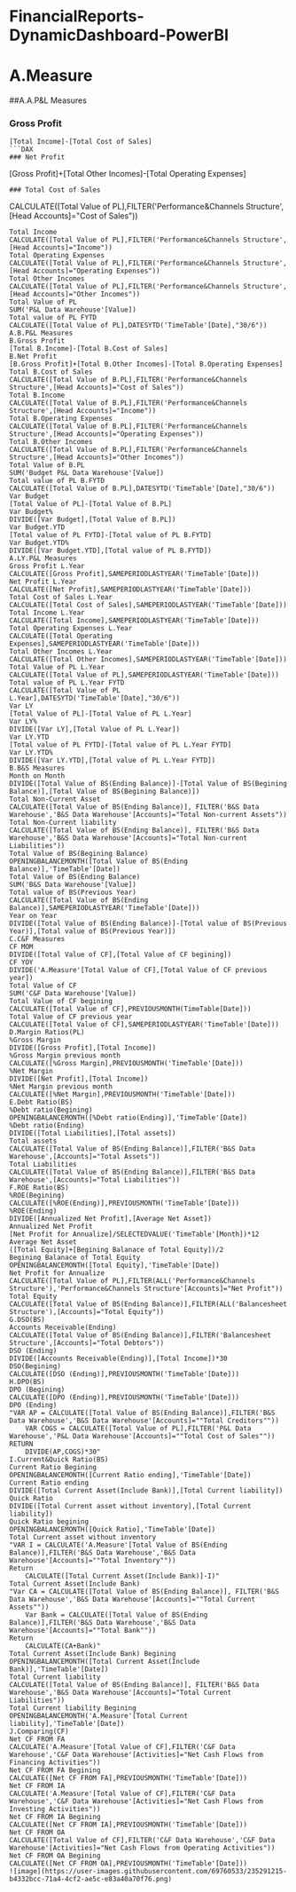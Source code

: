 # FinancialReports-DynamicDashboard-PowerBI






# A.Measure
##A.A.P&L Measures
### Gross Profit
```DAX
[Total Income]-[Total Cost of Sales]
```DAX
### Net Profit
```
[Gross Profit]+[Total Other Incomes]-[Total Operating Expenses]
```
### Total Cost of Sales
```
CALCULATE([Total Value of PL],FILTER('Performance&Channels Structure',[Head Accounts]="Cost of Sales"))
```
Total Income
CALCULATE([Total Value of PL],FILTER('Performance&Channels Structure',[Head Accounts]="Income"))
Total Operating Expenses
CALCULATE([Total Value of PL],FILTER('Performance&Channels Structure',[Head Accounts]="Operating Expenses"))
Total Other Incomes
CALCULATE([Total Value of PL],FILTER('Performance&Channels Structure',[Head Accounts]="Other Incomes"))
Total Value of PL
SUM('P&L Data Warehouse'[Value])
Total value of PL FYTD
CALCULATE([Total Value of PL],DATESYTD('TimeTable'[Date],"30/6"))
A.B.P&L Measures
B.Gross Profit
[Total B.Income]-[Total B.Cost of Sales]
B.Net Profit
[B.Gross Profit]+[Total B.Other Incomes]-[Total B.Operating Expenses]
Total B.Cost of Sales
CALCULATE([Total Value of B.PL],FILTER('Performance&Channels Structure',[Head Accounts]="Cost of Sales"))
Total B.Income
CALCULATE([Total Value of B.PL],FILTER('Performance&Channels Structure',[Head Accounts]="Income"))
Total B.Operating Expenses
CALCULATE([Total Value of B.PL],FILTER('Performance&Channels Structure',[Head Accounts]="Operating Expenses"))
Total B.Other Incomes
CALCULATE([Total Value of B.PL],FILTER('Performance&Channels Structure',[Head Accounts]="Other Incomes"))
Total Value of B.PL
SUM('Budget P&L Data Warehouse'[Value])
Total value of PL B.FYTD
CALCULATE([Total Value of B.PL],DATESYTD('TimeTable'[Date],"30/6"))
Var Budget
[Total Value of PL]-[Total Value of B.PL]
Var Budget%
DIVIDE([Var Budget],[Total Value of B.PL])
Var Budget.YTD
[Total value of PL FYTD]-[Total value of PL B.FYTD]
Var Budget.YTD%
DIVIDE([Var Budget.YTD],[Total value of PL B.FYTD])
A.LY.P&L Measures
Gross Profit L.Year
CALCULATE([Gross Profit],SAMEPERIODLASTYEAR('TimeTable'[Date]))
Net Profit L.Year
CALCULATE([Net Profit],SAMEPERIODLASTYEAR('TimeTable'[Date]))
Total Cost of Sales L.Year
CALCULATE([Total Cost of Sales],SAMEPERIODLASTYEAR('TimeTable'[Date]))
Total Income L.Year
CALCULATE([Total Income],SAMEPERIODLASTYEAR('TimeTable'[Date]))
Total Operating Expenses L.Year
CALCULATE([Total Operating Expenses],SAMEPERIODLASTYEAR('TimeTable'[Date]))
Total Other Incomes L.Year
CALCULATE([Total Other Incomes],SAMEPERIODLASTYEAR('TimeTable'[Date]))
Total Value of PL L.Year
CALCULATE([Total Value of PL],SAMEPERIODLASTYEAR('TimeTable'[Date]))
Total value of PL L.Year FYTD
CALCULATE([Total Value of PL L.Year],DATESYTD('TimeTable'[Date],"30/6"))
Var LY
[Total Value of PL]-[Total Value of PL L.Year]
Var LY%
DIVIDE([Var LY],[Total Value of PL L.Year])
Var LY.YTD
[Total value of PL FYTD]-[Total value of PL L.Year FYTD]
Var LY.YTD%
DIVIDE([Var LY.YTD],[Total value of PL L.Year FYTD])
B.B&S Measures
Month on Month
DIVIDE([Total Value of BS(Ending Balance)]-[Total Value of BS(Begining Balance)],[Total Value of BS(Begining Balance)])
Total Non-Current Asset
CALCULATE([Total Value of BS(Ending Balance)], FILTER('B&S Data Warehouse','B&S Data Warehouse'[Accounts]="Total Non-current Assets"))
Total Non-Current liability
CALCULATE([Total Value of BS(Ending Balance)], FILTER('B&S Data Warehouse','B&S Data Warehouse'[Accounts]="Total Non-current Liabilities"))
Total Value of BS(Begining Balance)
OPENINGBALANCEMONTH([Total Value of BS(Ending Balance)],'TimeTable'[Date])
Total Value of BS(Ending Balance)
SUM('B&S Data Warehouse'[Value])
Total value of BS(Previous Year)
CALCULATE([Total Value of BS(Ending Balance)],SAMEPERIODLASTYEAR('TimeTable'[Date]))
Year on Year
DIVIDE([Total Value of BS(Ending Balance)]-[Total value of BS(Previous Year)],[Total value of BS(Previous Year)])
C.C&F Measures
CF MOM
DIVIDE([Total Value of CF],[Total Value of CF begining])
CF YOY
DIVIDE('A.Measure'[Total Value of CF],[Total Value of CF previous year])
Total Value of CF
SUM('C&F Data Warehouse'[Value])
Total Value of CF begining
CALCULATE([Total Value of CF],PREVIOUSMONTH(TimeTable[Date]))
Total Value of CF previous year
CALCULATE([Total Value of CF],SAMEPERIODLASTYEAR('TimeTable'[Date]))
D.Margin Ratios(PL)
%Gross Margin
DIVIDE([Gross Profit],[Total Income])
%Gross Margin previous month
CALCULATE([%Gross Margin],PREVIOUSMONTH('TimeTable'[Date]))
%Net Margin
DIVIDE([Net Profit],[Total Income])
%Net Margin previous month
CALCULATE([%Net Margin],PREVIOUSMONTH('TimeTable'[Date]))
E.Debt Ratio(BS)
%Debt ratio(Begining)
OPENINGBALANCEMONTH([%Debt ratio(Ending)],'TimeTable'[Date])
%Debt ratio(Ending)
DIVIDE([Total Liabilities],[Total assets])
Total assets
CALCULATE([Total Value of BS(Ending Balance)],FILTER('B&S Data Warehouse',[Accounts]="Total Assets"))
Total Liabilities
CALCULATE([Total Value of BS(Ending Balance)],FILTER('B&S Data Warehouse',[Accounts]="Total Liabilities"))
F.ROE Ratio(BS)
%ROE(Begining)
CALCULATE([%ROE(Ending)],PREVIOUSMONTH('TimeTable'[Date]))
%ROE(Ending)
DIVIDE([Annualized Net Profit],[Average Net Asset])
Annualized Net Profit
[Net Profit for Annualize]/SELECTEDVALUE('TimeTable'[Month])*12
Average Net Asset
([Total Equity]+[Begining Balanace of Total Equity])/2
Begining Balanace of Total Equity
OPENINGBALANCEMONTH([Total Equity],'TimeTable'[Date])
Net Profit for Annualize
CALCULATE([Total Value of PL],FILTER(ALL('Performance&Channels Structure'),'Performance&Channels Structure'[Accounts]="Net Profit"))
Total Equity
CALCULATE([Total Value of BS(Ending Balance)],FILTER(ALL('Balancesheet Structure'),[Accounts]="Total Equity"))
G.DSO(BS)
Accounts Receivable(Ending)
CALCULATE([Total Value of BS(Ending Balance)],FILTER('Balancesheet Structure',[Accounts]="Total Debtors"))
DSO (Ending)
DIVIDE([Accounts Receivable(Ending)],[Total Income])*30
DSO(Begining)
CALCULATE([DSO (Ending)],PREVIOUSMONTH('TimeTable'[Date]))
H.DPO(BS)
DPO (Begining)
CALCULATE([DPO (Ending)],PREVIOUSMONTH('TimeTable'[Date]))
DPO (Ending)
"VAR AP = CALCULATE([Total Value of BS(Ending Balance)],FILTER('B&S Data Warehouse','B&S Data Warehouse'[Accounts]=""Total Creditors""))
    VAR COGS = CALCULATE([Total Value of PL],FILTER('P&L Data Warehouse','P&L Data Warehouse'[Accounts]=""Total Cost of Sales""))
RETURN
    DIVIDE(AP,COGS)*30"
I.Current&Quick Ratio(BS)
Current Ratio Begining
OPENINGBALANCEMONTH([Current Ratio ending],'TimeTable'[Date])
Current Ratio ending
DIVIDE([Total Current Asset(Include Bank)],[Total Current liability])
Quick Ratio
DIVIDE([Total Current asset without inventory],[Total Current liability])
Quick Ratio begining
OPENINGBALANCEMONTH([Quick Ratio],'TimeTable'[Date])
Total Current asset without inventory
"VAR I = CALCULATE('A.Measure'[Total Value of BS(Ending Balance)],FILTER('B&S Data Warehouse','B&S Data Warehouse'[Accounts]=""Total Inventory""))
Return
    CALCULATE([Total Current Asset(Include Bank)]-I)"
Total Current Asset(Include Bank)
"Var CA = CALCULATE([Total Value of BS(Ending Balance)], FILTER('B&S Data Warehouse','B&S Data Warehouse'[Accounts]=""Total Current Assets""))
    Var Bank = CALCULATE([Total Value of BS(Ending Balance)],FILTER('B&S Data Warehouse','B&S Data Warehouse'[Accounts]=""Total Bank""))
Return
    CALCULATE(CA+Bank)"
Total Current Asset(Include Bank) Begining
OPENINGBALANCEMONTH([Total Current Asset(Include Bank)],'TimeTable'[Date])
Total Current liability
CALCULATE([Total Value of BS(Ending Balance)], FILTER('B&S Data Warehouse','B&S Data Warehouse'[Accounts]="Total Current Liabilities"))
Total Current liability Begining
OPENINGBALANCEMONTH('A.Measure'[Total Current liability],'TimeTable'[Date])
J.Comparing(CF)
Net CF FROM FA
CALCULATE('A.Measure'[Total Value of CF],FILTER('C&F Data Warehouse','C&F Data Warehouse'[Activities]="Net Cash Flows from Financing Activities"))
Net CF FROM FA Begining
CALCULATE([Net CF FROM FA],PREVIOUSMONTH('TimeTable'[Date]))
Net CF FROM IA
CALCULATE('A.Measure'[Total Value of CF],FILTER('C&F Data Warehouse','C&F Data Warehouse'[Activities]="Net Cash Flows from Investing Activities"))
Net CF FROM IA Begining
CALCULATE([Net CF FROM IA],PREVIOUSMONTH('TimeTable'[Date]))
Net CF FROM OA
CALCULATE([Total Value of CF],FILTER('C&F Data Warehouse','C&F Data Warehouse'[Activities]="Net Cash Flows from Operating Activities"))
Net CF FROM OA Begining
CALCULATE([Net CF FROM OA],PREVIOUSMONTH('TimeTable'[Date]))
![image](https://user-images.githubusercontent.com/69760533/235291215-b4332bcc-71a4-4cf2-ae5c-e83a40a70f76.png)
